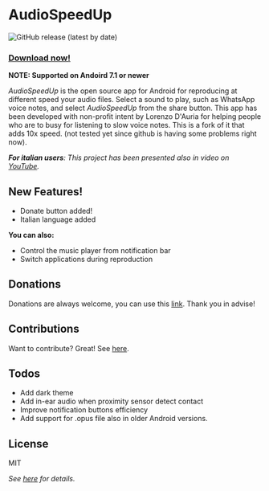 # AudioSpeedUp 
![GitHub release (latest by date)](https://img.shields.io/github/v/release/bonsky97/AudioSpeedUp?style=social)
### [**Download now!**](https://github.com/bonsky97/AudioSpeedUp/releases/latest/download/AudioSpeedUp.apk) 

**NOTE: Supported on Andoird 7.1 or newer**

*AudioSpeedUp* is the open source app for Android for reproducing at different speed your audio files. Select a sound to play, such as WhatsApp voice notes, and select *AudioSpeedUp* from the share button. This app has been developed with non-profit intent by Lorenzo D'Auria for helping people who are to busy for listening to slow voice notes.
This is a fork of it that adds 10x speed. (not tested yet since github is having some problems right now).

_**For italian users**: This project has been presented also in video on [YouTube](https://youtu.be/IKIYfGBtt2g)._

## New Features!

  - Donate button added!
  - Italian language added

**You can also:**
  - Control the music player from notification bar
  - Switch applications during reproduction
  
## Donations

Donations are always welcome, you can use this [link](https://paypal.me/AudioSpeedUp). Thank you in advise!

## Contributions

Want to contribute? Great! See [here](https://github.com/bonsky97/AudioSpeedUp/blob/master/AudioSpeedUp/CONTRIBUTING.md).

## Todos
 
 - Add dark theme
 - Add in-ear audio when proximity sensor detect contact
 - Improve notification buttons efficiency
 - Add support for .opus file also in older Android versions.

License
----
MIT

_See [here](https://github.com/bonsky97/AudioSpeedUp/blob/master/LICENSE) for details._
